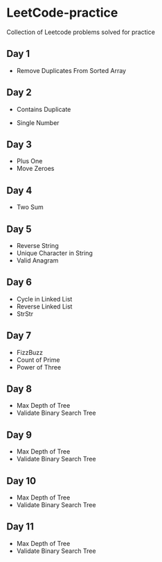 # LeetCode-practice
Collection of Leetcode problems solved for practice

## Day 1

- Remove Duplicates From Sorted Array

## Day 2

- Contains Duplicate

- Single Number

## Day 3

- Plus One
- Move Zeroes

## Day 4

- Two Sum

## Day 5

- Reverse String
- Unique Character in String
- Valid Anagram

## Day 6

- Cycle in Linked List
- Reverse Linked List
- StrStr

## Day 7

- FizzBuzz
- Count of Prime
- Power of Three

## Day 8

- Max Depth of Tree
- Validate Binary Search Tree

## Day 9

- Max Depth of Tree
- Validate Binary Search Tree

## Day 10

- Max Depth of Tree
- Validate Binary Search Tree

## Day 11

- Max Depth of Tree
- Validate Binary Search Tree


